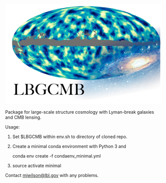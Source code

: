 ![Image of LBGCMB](https://github.com/michaelJwilson/LBGCMB/blob/master/plots/LBGCMB2.png)

Package for large-scale structure cosmology with Lyman-break galaxies and CMB lensing. 


Usage: 

1.  Set $LBGCMB within env.sh to directory of cloned repo. 
2.  Create a minimal conda environment with Python 3 and

    conda env create -f condaenv_minimal.yml 
3.  source activate minimal 


Contact mjwilson@lbl.gov with any problems.
